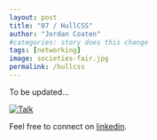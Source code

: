 ```yaml
---
layout: post
title: "07 / HullCSS"
author: "Jordan Coaten"
#categories: story does this change
tags: [networking]
image: societies-fair.jpg
permalink: /hullcss
---
```

To be updated...

[![Talk](http://img.youtube.com/vi/8k79gKTWjVQ/0.jpg)](http://www.youtube.com/watch?v=8k79gKTWjVQ?t=1694)



Feel free to connect on [linkedin](https://www.linkedin.com/in/j-coaten-engineer/).

